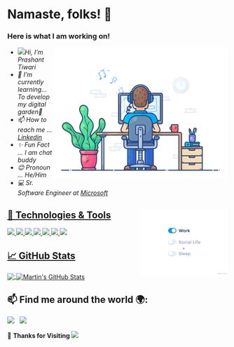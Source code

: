 # Namaste, folks! :pray:
### Here is what I am working on! 
<img align='right' src="https://github.com/Prash14/Assignment/blob/master/OtherData/devImage.gif" width="400">
<p><em>
  <ul>
  <li> <img src="https://raw.githubusercontent.com/MartinHeinz/MartinHeinz/master/wave.gif" width="25px">Hi, I’m Prashant Tiwari</li>
  <li> 🌱 I’m currently learning... To develop my digital garden🌱</li>
  <li> 📫 How to reach me ... <a href="https://www.linkedin.com/in/prashant-tiwari-3a756912/">Linkedin</a></li>
  <li> ✨ Fun Fact ... I am chat buddy</li>
  <li> 😊 Pronoun ... He/Him </li>
  <li> 💻 Sr. Software Engineer at <a href="https://www.microsoft.com/en-in/msidc/">Microsoft</li>
</ul> </em></p>

<img src="https://github.com/Prash14/Assignment/blob/master/OtherData/WorkLifeBalance.gif" alt="side Image" align="right" width="200" height="auto" />

## 🔧 Technologies & Tools
![](https://img.shields.io/badge/OS-Linux-informational?style=flat&logo=linux&logoColor=white&color=2bbc8a)
![](https://img.shields.io/badge/Editor-VS-Code-informational?style=flat&logo=intellij-idea&logoColor=white&color=2bbc8a)
![](https://img.shields.io/badge/Code-C++-informational?style=flat&logo=c%2B%2B&logoColor=white&color=2bbc8a)
![](https://img.shields.io/badge/Code-Python-informational?style=flat&logo=python&logoColor=white&color=2bbc8a)
![](https://img.shields.io/badge/Code-JavaScript-informational?style=flat&logo=javascript&logoColor=white&color=2bbc8a)
![](https://img.shields.io/badge/Shell-Bash-informational?style=flat&logo=gnu-bash&logoColor=white&color=2bbc8a)
![](https://img.shields.io/badge/Cloud-Azure-informational?style=flat&logo=azure-devops&logoColor=white&color=2bbc8a)

## &#x1f4c8; GitHub Stats

<a href="https://github.com/Prash14/Prash14">
  <img align="center" src="https://github-readme-stats.vercel.app/api/top-langs/?username=Prash14&hide=java,html,tex&title_color=ffffff&text_color=c9cacc&icon_color=2bbc8a&bg_color=1d1f21&langs_count=3" />
</a>
<a href="https://github.com/Prash14/Prash14">
  <img align="center" src="https://github-readme-stats.vercel.app/api?username=Prash14&show_icons=true&line_height=27&count_private=true&title_color=ffffff&text_color=c9cacc&icon_color=2bbc8a&bg_color=1d1f21" alt="Martin's GitHub Stats" />
</a> 

 ## 📫 Find me around the world 🌍:
  
  [<img src="https://img.icons8.com/color/48/000000/linkedin.png" width="3.5%"/>](https://www.linkedin.com/in/prashant-tiwari-3a756912)  &nbsp; 
  [<img src="https://img.icons8.com/fluent/48/000000/gmail.png" width="3.5%"/>](mailto:prashantsitm@gmail.com)

  :pray: **Thanks for Visiting**
  ![](https://visitor-badge.glitch.me/badge?style=flat&page_id=PRASH14.Prash14)
